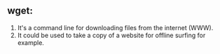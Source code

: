 ## wget:
1) It's a command line for downloading files from the internet (WWW).
2) It could be used to take a copy of a website for offline surfing for example.